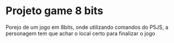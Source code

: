 <h1>Projeto game 8 bits</h1>
Porejo de um jogo em 8bits, onde utilizando comandos do P5JS, a personagem tem que achar o local certo para finalizar o jogo
